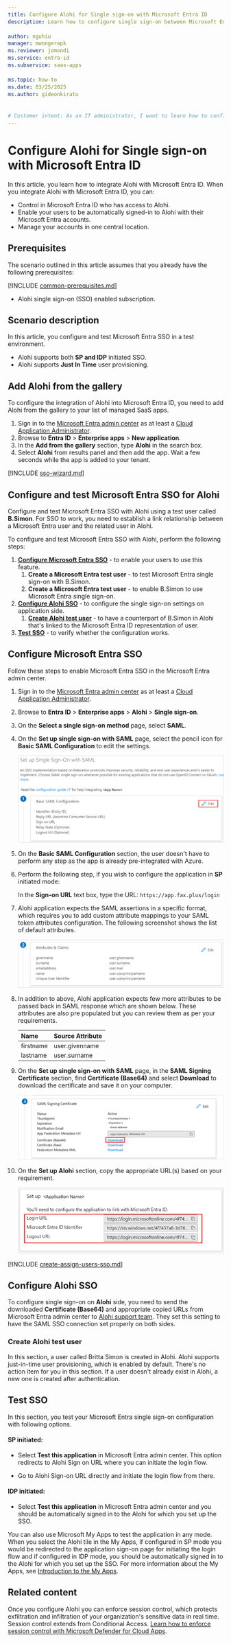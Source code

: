```yaml
---
title: Configure Alohi for Single sign-on with Microsoft Entra ID
description: Learn how to configure single sign-on between Microsoft Entra ID and Alohi.

author: nguhiu
manager: mwongerapk
ms.reviewer: jomondi
ms.service: entra-id
ms.subservice: saas-apps

ms.topic: how-to
ms.date: 03/25/2025
ms.author: gideonkiratu


# Customer intent: As an IT administrator, I want to learn how to configure single sign-on between Microsoft Entra ID and Alohi so that I can control who has access to Alohi, enable automatic sign-in with Microsoft Entra accounts, and manage my accounts in one central location.
---
```


# Configure Alohi for Single sign-on with Microsoft Entra ID

In this article,  you learn how to integrate Alohi with Microsoft Entra ID. When you integrate Alohi with Microsoft Entra ID, you can:

* Control in Microsoft Entra ID who has access to Alohi.
* Enable your users to be automatically signed-in to Alohi with their Microsoft Entra accounts.
* Manage your accounts in one central location.

## Prerequisites

The scenario outlined in this article assumes that you already have the following prerequisites:

[!INCLUDE [common-prerequisites.md](~/identity/saas-apps/includes/common-prerequisites.md)]
* Alohi single sign-on (SSO) enabled subscription.

## Scenario description

In this article,  you configure and test Microsoft Entra SSO in a test environment.

* Alohi supports both **SP and IDP** initiated SSO.
* Alohi supports **Just In Time** user provisioning.

## Add Alohi from the gallery

To configure the integration of Alohi into Microsoft Entra ID, you need to add Alohi from the gallery to your list of managed SaaS apps.

1. Sign in to the [Microsoft Entra admin center](https://entra.microsoft.com) as at least a [Cloud Application Administrator](~/identity/role-based-access-control/permissions-reference.md#cloud-application-administrator).
1. Browse to **Entra ID** > **Enterprise apps** > **New application**.
1. In the **Add from the gallery** section, type **Alohi** in the search box.
1. Select **Alohi** from results panel and then add the app. Wait a few seconds while the app is added to your tenant.

[!INCLUDE [sso-wizard.md](~/identity/saas-apps/includes/sso-wizard.md)]

## Configure and test Microsoft Entra SSO for Alohi

Configure and test Microsoft Entra SSO with Alohi using a test user called **B.Simon**. For SSO to work, you need to establish a link relationship between a Microsoft Entra user and the related user in Alohi.

To configure and test Microsoft Entra SSO with Alohi, perform the following steps:

1. **[Configure Microsoft Entra SSO](#configure-microsoft-entra-sso)** - to enable your users to use this feature.
    1. **Create a Microsoft Entra test user** - to test Microsoft Entra single sign-on with B.Simon.
    1. **Create a Microsoft Entra test user** - to enable B.Simon to use Microsoft Entra single sign-on.
1. **[Configure Alohi SSO](#configure-alohi-sso)** - to configure the single sign-on settings on application side.
    1. **[Create Alohi test user](#create-alohi-test-user)** - to have a counterpart of B.Simon in Alohi that's linked to the Microsoft Entra ID representation of user.
1. **[Test SSO](#test-sso)** - to verify whether the configuration works.

## Configure Microsoft Entra SSO

Follow these steps to enable Microsoft Entra SSO in the Microsoft Entra admin center.

1. Sign in to the [Microsoft Entra admin center](https://entra.microsoft.com) as at least a [Cloud Application Administrator](~/identity/role-based-access-control/permissions-reference.md#cloud-application-administrator).
1. Browse to **Entra ID** > **Enterprise apps** > **Alohi** > **Single sign-on**.
1. On the **Select a single sign-on method** page, select **SAML**.
1. On the **Set up single sign-on with SAML** page, select the pencil icon for **Basic SAML Configuration** to edit the settings.

   ![Screenshot shows how to edit Basic SAML Configuration.](common/edit-urls.png "Basic Configuration")

1. On the **Basic SAML Configuration** section, the user doesn't have to perform any step as the app is already pre-integrated with Azure.

1. Perform the following step, if you wish to configure the application in **SP** initiated mode:

	In the **Sign-on URL** text box, type the URL:
    `https://app.fax.plus/login`

1. Alohi application expects the SAML assertions in a specific format, which requires you to add custom attribute mappings to your SAML token attributes configuration. The following screenshot shows the list of default attributes.

	![Screenshot shows the image of attributes configuration.](common/default-attributes.png "Image")

1. In addition to above, Alohi application expects few more attributes to be passed back in SAML response which are shown below. These attributes are also pre populated but you can review them as per your requirements.
	
	| Name | Source Attribute|
	| --------------- | --------- |
	| firstname |  user.givenname |
	| lastname | user.surname |

1. On the **Set up single sign-on with SAML** page, in the **SAML Signing Certificate** section, find **Certificate (Base64)** and select **Download** to download the certificate and save it on your computer.

	![Screenshot shows the Certificate download link.](common/certificatebase64.png "Certificate")

1. On the **Set up Alohi** section, copy the appropriate URL(s) based on your requirement.

	![Screenshot shows to copy configuration URLs.](common/copy-configuration-urls.png "Metadata")

[!INCLUDE [create-assign-users-sso.md](~/identity/saas-apps/includes/create-assign-users-sso.md)]

## Configure Alohi SSO

To configure single sign-on on **Alohi** side, you need to send the downloaded **Certificate (Base64)** and appropriate copied URLs from Microsoft Entra admin center to [Alohi support team](mailto:support@alohi.com). They set this setting to have the SAML SSO connection set properly on both sides.

### Create Alohi test user

In this section, a user called Britta Simon is created in Alohi. Alohi supports just-in-time user provisioning, which is enabled by default. There's no action item for you in this section. If a user doesn't already exist in Alohi, a new one is created after authentication.

## Test SSO 

In this section, you test your Microsoft Entra single sign-on configuration with following options.
 
#### SP initiated:
 
* Select **Test this application** in Microsoft Entra admin center. This option redirects to Alohi Sign on URL where you can initiate the login flow.  
 
* Go to Alohi Sign-on URL directly and initiate the login flow from there.
 
#### IDP initiated:
 
* Select **Test this application** in Microsoft Entra admin center and you should be automatically signed in to the Alohi for which you set up the SSO.
 
You can also use Microsoft My Apps to test the application in any mode. When you select the Alohi tile in the My Apps, if configured in SP mode you would be redirected to the application sign-on page for initiating the login flow and if configured in IDP mode, you should be automatically signed in to the Alohi for which you set up the SSO. For more information about the My Apps, see [Introduction to the My Apps](https://support.microsoft.com/account-billing/sign-in-and-start-apps-from-the-my-apps-portal-2f3b1bae-0e5a-4a86-a33e-876fbd2a4510).

## Related content

Once you configure Alohi you can enforce session control, which protects exfiltration and infiltration of your organization's sensitive data in real time. Session control extends from Conditional Access. [Learn how to enforce session control with Microsoft Defender for Cloud Apps](/cloud-app-security/proxy-deployment-any-app).